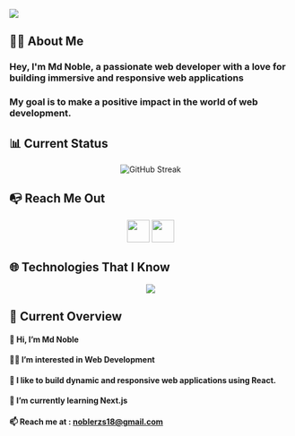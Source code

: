 <a href="https://www.facebook.com/noblerzs"><img  src="https://raw.githubusercontent.com/mdnoble1/mdnoble1/main/assets/banner/noblegithub%20banner1.gif"></a></p>

## 👨‍💻 About Me

### Hey, I'm Md Noble, a passionate web developer with a love for building immersive and responsive web applications

### My goal is to make a positive impact in the world of web development.

## 📊 Current Status

<p align="center"><img src="https://github-readme-streak-stats.herokuapp.com?user=mdnoble1&theme=burnt-neon&hide_border=true&border_radius=0" alt="GitHub Streak" /></p>

## 📭 Reach Me Out

<p align="center">
<a href="https://www.linkedin.com/in/mdnoble1"><img height="40"  src="https://img.shields.io/badge/LinkedIn-0077B5?style=flat-square&logo=linkedin&logoColor=white"></a>
<a href="https://www.facebook.com/noblerzs"><img height="40"  src="https://img.shields.io/badge/Facebook-1877F2?style=flat-square&logo=facebook&logoColor=white"></a></p>

## 🌐 Technologies That I Know

<p align="center">
  <a href="https://skillicons.dev">
    <img src="https://skillicons.dev/icons?i=html,css,tailwind,js,react,firebase,mongo,git&perline=4" />
  </a>
</p>

## 👀 Current Overview

#### 👋 Hi, I’m Md Noble

#### 👨‍💻 I’m interested in Web Development

#### 🤵 I like to build dynamic and responsive web applications using React.

#### 🌱 I’m currently learning Next.js

#### 📫 Reach me at : noblerzs18@gmail.com

